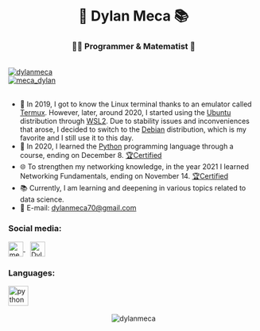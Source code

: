 <h1 align="center">🚀 Dylan Meca 📚</h1>
<h3 align="center">👨‍💻 Programmer & Matematist 🔧</h3><br />

<div style="text-align: left;">
    <a href="https://github.com/ryo-ma/github-profile-trophy" target="_blank">
        <img src="https://github-profile-trophy.vercel.app/?username=dylanmeca" alt="dylanmeca" style="max-width: 100%;">
    </a>
</div>
<div style="text-align: left;">
    <a href="https://twitter.com/meca_dylan" target="_blank">
        <img src="https://img.shields.io/twitter/follow/meca_dylan?logo=twitter&style=for-the-badge" alt="meca_dylan" style="max-width: 100%;">
    </a>
</div><br />

  - 🐧 In 2019, I got to know the Linux terminal thanks to an emulator called [Termux](https://termux.dev/en/). However, later, around 2020, I started using the 
       [Ubuntu](https://ubuntu.com/) distribution through [WSL2](https://learn.microsoft.com/en-us/windows/wsl/install). Due to stability issues and inconveniences that arose, I decided 
       to switch to the [Debian](https://www.debian.org/) distribution, which is my favorite and I still use it to this day.
  - 🐍 In 2020, I learned the [Python](https://www.python.org/) programming language through a course, ending on December 8.
       [🏆Certified](https://raw.githubusercontent.com/dylanmeca/dylanmeca/master/certificate/python3-certificate.jpg)
  - 🌐 To strengthen my networking knowledge, in the year 2021 I learned Networking Fundamentals, ending on November 14.
       [🏆Certified](https://www.udemy.com/certificate/UC-dc5f60cb-435c-4323-a92d-8cc60affc92f/)
  - 📚 Currently, I am learning and deepening in various topics related to data science. 
  - 📧 E-mail: dylanmeca70@gmail.com

<h3 align="left">Social media:</h3>
<div style="text-align: left;">
    <a href="https://twitter.com/meca_dylan" target="_blank" style="margin-right: 10px;">
        <img src="https://raw.githubusercontent.com/rahuldkjain/github-profile-readme-generator/master/src/images/icons/Social/twitter.svg" alt="meca_dylan" height="30" width="30" style="vertical-align: middle;">
    </a>
    <a href="https://www.youtube.com/c/DylanMeca" target="_blank">
        <img src="https://raw.githubusercontent.com/rahuldkjain/github-profile-readme-generator/master/src/images/icons/Social/youtube.svg" alt="DylanMeca" height="30" width="30" style="vertical-align: middle;">
    </a>
</div>

<h3 align="left">Languages:</h3>
<div style="text-align: left;">
    <a href="https://www.python.org/" target="_blank" style="margin-right: 10px;">
        <img src="https://www.vectorlogo.zone/logos/python/python-icon.svg" alt="python" width="40" height="40">
    </a>
</div><br />

<div style="text-align: center;">
    <img src="https://github-readme-streak-stats.herokuapp.com/?user=dylanmeca" alt="dylanmeca">
</div>
